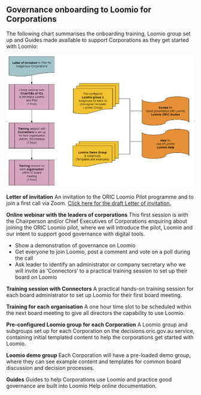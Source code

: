 ## Governance onboarding to Loomio for Corporations

The following chart summarises the onboarding training, Loomio group set up and Guides made available to support Corporations as they get started with Loomio:

![](onboarding-overview.png)


**Letter of invitation** 
An invitation to the ORIC Loomio Pilot programme and to join a first call via Zoom.
[Click here for the draft Letter of invitation.](https://hackmd.io/2lEu8UH5TGWSHWyssj0yGg)


**Online webinar with the leaders of corporations** 
This first session is with the Chairperson and/or Chief Executives of Corporations enquiring about joining the ORIC Loomio pilot, where we will introduce the pilot, Loomio and our intent to support good governance with digital tools.
* Show a demonstration of governance on Loomio 
* Get everyone to join Loomio, post a comment and vote on a poll during the call
* Ask leader to identify an administrator or company secretary who we will invite as ‘Connectors’ to a practical training session to set up their board on Loomio

**Training session with Connectors**
A practical hands-on training session for each board administrator to set up Loomio for their first board meeting.

**Training for each organisation**
A one hour time slot to be scheduled within the next board meeting to give all directors the capability to use Loomio.

**Pre-configured Loomio group for each Corporation**
A Loomio group and subgroups set up for each Corporation on the decisions.oric.gov.au service, containing initial templated content to help the corporations get started with Loomio.

**Loomio demo group**
Each Corporation will have a pre-loaded demo group, where they can see example content and templates for common board discussion and decision processes.

**Guides**
Guides to help Corporations use Loomio and practice good governance are built into Loomio Help online documentation.
